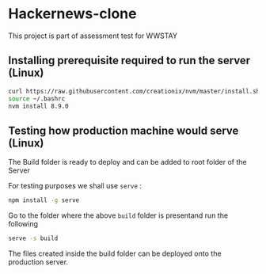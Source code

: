 # Hackernews-clone
This project is part of assessment test for WWSTAY 

## Installing prerequisite required to run the server (Linux)

```sh
curl https://raw.githubusercontent.com/creationix/nvm/master/install.sh | sh
source ~/.bashrc
nvm install 8.9.0
```

## Testing how production machine would serve (Linux)

The Build folder is ready to deploy and can be added to root folder of the Server 

For testing purposes we shall use `serve` : 
```sh
npm install -g serve
```

Go to the folder where the above `build` folder is presentand run the following

```sh
serve -s build
```


The files created inside the build folder can be deployed onto the production server.
